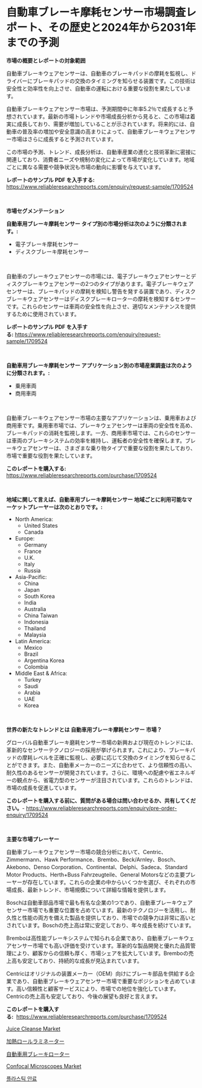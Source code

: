 <p><h1>自動車ブレーキ摩耗センサー市場調査レポート、その歴史と2024年から2031年までの予測</h1></p><p><strong>市場の概要とレポートの対象範囲</strong></p>
<p><p>自動車ブレーキウェアセンサーは、自動車のブレーキパッドの摩耗を監視し、ドライバーにブレーキパッドの交換のタイミングを知らせる装置です。この技術は安全性と効率性を向上させ、自動車の運転における重要な役割を果たしています。</p><p>自動車ブレーキウェアセンサー市場は、予測期間中に年率5.2％で成長すると予想されています。最新の市場トレンドや市場成長分析から見ると、この市場は着実に成長しており、需要が増加していることが示されています。将来的には、自動車の普及率の増加や安全意識の高まりによって、自動車ブレーキウェアセンサー市場はさらに成長すると予測されています。</p><p>この市場の予測、トレンド、成長分析は、自動車産業の進化と技術革新に密接に関連しており、消費者ニーズや規制の変化によって市場が変化しています。地域ごとに異なる需要や競争状況も市場の動向に影響を与えています。</p></p>
<p><strong>レポートのサンプル PDF を入手する:</strong> <a href="https://www.reliableresearchreports.com/enquiry/request-sample/1709524">https://www.reliableresearchreports.com/enquiry/request-sample/1709524</a></p>
<p>&nbsp;</p>
<p><strong>市場セグメンテーション</strong></p>
<p><strong>自動車用ブレーキ摩耗センサー タイプ別の市場分析は次のように分類されます。:</strong></p>
<p><ul><li>電子ブレーキ摩耗センサー</li><li>ディスクブレーキ摩耗センサー</li></ul></p>
<p>&nbsp;</p>
<p><p>自動車のブレーキウェアセンサーの市場には、電子ブレーキウェアセンサーとディスクブレーキウェアセンサーの2つのタイプがあります。電子ブレーキウェアセンサーは、ブレーキパッドの摩耗を検知し警告を発する装置であり、ディスクブレーキウェアセンサーはディスクブレーキローターの摩耗を検知するセンサーです。これらのセンサーは車両の安全性を向上させ、適切なメンテナンスを提供するために使用されています。</p></p>
<p><strong>レポートのサンプル PDF を入手する:</strong>&nbsp;<a href="https://www.reliableresearchreports.com/enquiry/request-sample/1709524">https://www.reliableresearchreports.com/enquiry/request-sample/1709524</a></p>
<p>&nbsp;</p>
<p><strong> 自動車用ブレーキ摩耗センサー アプリケーション別の市場産業調査は次のように分類されます。:</strong></p>
<p><ul><li>乗用車両</li><li>商用車両</li></ul></p>
<p>&nbsp;</p>
<p><p>自動車ブレーキウェアセンサー市場の主要なアプリケーションは、乗用車および商用車です。乗用車市場では、ブレーキウェアセンサーは車両の安全性を高め、ブレーキパッドの消耗を監視します。一方、商用車市場では、これらのセンサーは車両のブレーキシステムの効率を維持し、運転者の安全性を確保します。ブレーキウェアセンサーは、さまざまな乗り物タイプで重要な役割を果たしており、市場で重要な役割を果たしています。</p></p>
<p><strong>このレポートを購入する:</strong>&nbsp; <a href="https://www.reliableresearchreports.com/purchase/1709524">https://www.reliableresearchreports.com/purchase/1709524</a></p>
<p>&nbsp;</p>
<p><strong>地域に関して言えば、自動車用ブレーキ摩耗センサー 地域ごとに利用可能なマーケットプレーヤーは次のとおりです。:</strong></p>
<p><ul>
    <li>
        North America:
        <ul>
            <li>United States</li>
            <li>Canada</li>
        </ul>
    </li>
    <li>
        Europe:
        <ul>
            <li>Germany</li>
            <li>France</li>
            <li>U.K.</li>
            <li>Italy</li>
            <li>Russia</li>
        </ul>
    </li>
    <li>
        Asia-Pacific:
        <ul>
            <li>China</li>
            <li>Japan</li>
            <li>South Korea</li>
            <li>India</li>
            <li>Australia</li>
            <li>China Taiwan</li>
            <li>Indonesia</li>
            <li>Thailand</li>
            <li>Malaysia</li>
        </ul>
    </li>
    <li>
        Latin America:
        <ul>
            <li>Mexico</li>
            <li>Brazil</li>
            <li>Argentina Korea</li>
            <li>Colombia</li>
        </ul>
    </li>
    <li>
        Middle East & Africa:
        <ul>
            <li>Turkey</li>
            <li>Saudi</li>
            <li>Arabia</li>
            <li>UAE</li>
            <li>Korea</li>
        </ul>
    </li>
    </ul></p>
<p>&nbsp;</p>
<p><strong>世界の新たなトレンドとは 自動車用ブレーキ摩耗センサー 市場？</strong></p>
<p><p>グローバル自動車ブレーキ磨耗センサー市場の新興および現在のトレンドには、革新的なセンサーテクノロジーの採用が挙げられます。これにより、ブレーキパッドの摩耗レベルを正確に監視し、必要に応じて交換のタイミングを知らせることができます。また、自動車メーカーのニーズに合わせて、より信頼性の高い、耐久性のあるセンサーが開発されています。さらに、環境への配慮や省エネルギーの観点から、省電力型のセンサーが注目されています。これらのトレンドは、市場の成長を促進しています。</p></p>
<p><strong>このレポートを購入する前に、質問がある場合は問い合わせるか、共有してください。</strong>- <a href="https://www.reliableresearchreports.com/enquiry/pre-order-enquiry/1709524">https://www.reliableresearchreports.com/enquiry/pre-order-enquiry/1709524</a></p>
<p>&nbsp;</p>
<p><strong>主要な市場プレーヤー</strong></p>
<p><p>自動車ブレーキウェアセンサー市場の競合分析において、Centric、Zimmermann、Hawk Performance、Brembo、Beck/Arnley、Bosch、Akebono、Denso Corporation、Continental、Delphi、Sadeca、Standard Motor Products、Herth+Buss Fahrzeugteile、General Motorsなどの主要プレーヤーが存在しています。これらの企業の中からいくつかを選び、それぞれの市場成長、最新トレンド、市場規模について詳細な情報を提供します。</p><p>Boschは自動車部品市場で最も有名な企業の1つであり、自動車ブレーキウェアセンサー市場でも重要な位置を占めています。最新のテクノロジーを活用し、耐久性と性能の両方を備えた製品を提供しており、市場での競争力は非常に高いとされています。Boschの売上高は常に安定しており、年々成長を続けています。</p><p>Bremboは高性能ブレーキシステムで知られる企業であり、自動車ブレーキウェアセンサー市場でも高い評価を受けています。革新的な製品開発と優れた品質管理により、顧客からの信頼も厚く、市場シェアを拡大しています。Bremboの売上高も安定しており、持続的な成長が見込まれています。</p><p>Centricはオリジナルの装置メーカー（OEM）向けにブレーキ部品を供給する企業であり、自動車ブレーキウェアセンサー市場で重要なポジションを占めています。高い信頼性と顧客サービスにより、市場での地位を強化しています。Centricの売上高も安定しており、今後の展望も良好と言えます。</p></p>
<p><strong>このレポートを購入する:</strong>&nbsp;&nbsp;<a href="https://www.reliableresearchreports.com/purchase/1709524">https://www.reliableresearchreports.com/purchase/1709524</a></p>
<p><p><a href="https://github.com/prosalinda88/Market-Research-Report-List-3/blob/main/juice-cleanse-market.md">Juice Cleanse Market</a></p><p><a href="https://medium.com/@rodhoppe07/%E5%8A%A0%E7%86%B1%E3%83%AD%E3%83%BC%E3%83%AB%E3%83%A9%E3%83%9F%E3%83%8D%E3%83%BC%E3%82%BF%E3%83%BC%E5%B8%82%E5%A0%B4%E3%81%AE%E5%B1%95%E6%9C%9B-%E7%94%A3%E6%A5%AD%E3%81%AE%E6%A6%82%E8%A6%81%E3%81%A8%E4%BA%88%E6%B8%AC-2024%E5%B9%B4%E3%81%8B%E3%82%892031%E5%B9%B4%E3%81%BE%E3%81%A7-b53504299fec">加熱ロールラミネーター</a></p><p><a href="https://github.com/bevdtkn4419963/Market-Research-Report-List-1/blob/main/8710741193117.md">自動車用ブレーキローター</a></p><p><a href="https://three-jumbo-f6d.notion.site/Confocal-Microscopes-Market-Analysis-Examines-its-Scope-on-Growth-Opportunities-and-Forecasted-Tren-be519b01be5d47f583827f7fe933ba66">Confocal Microscopes Market</a></p><p><a href="https://medium.com/@jerrodhilll68/%ED%94%8C%EB%9D%BC%EC%8A%A4%ED%8B%B1-%ED%94%BC%EA%B7%B8%EB%A8%BC%ED%8A%B8-%EC%8B%9C%EC%9E%A5-2031%EB%85%84%EA%B9%8C%EC%A7%80%EC%9D%98-%ED%8A%B8%EB%A0%8C%EB%93%9C-%EC%98%88%EC%B8%A1-%EB%B0%8F-%EA%B2%BD%EC%9F%81-%EB%B6%84%EC%84%9D-95b584394016">플라스틱 안료</a></p></p>